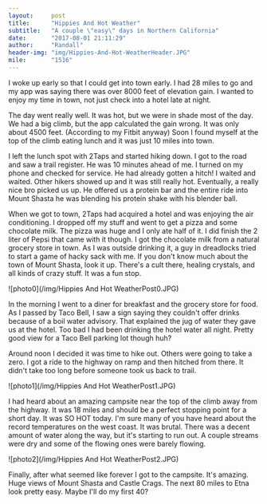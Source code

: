 ```yaml
---
layout:     post
title:      "Hippies And Hot Weather"
subtitle:   "A couple \"easy\" days in Northern California"
date:       "2017-08-01 21:11:29"
author:     "Randall"
header-img: "img/Hippies-And-Hot-WeatherHeader.JPG"
mile:       "1516"
---
```

I woke up early so that I could get into town early. I had 28 miles to go and my app was saying there was over 8000 feet of elevation gain. I wanted to enjoy my time in town, not just check into a hotel late at night.

The day went really well. It was hot, but we were in shade most of the day. We had a big climb, but the app calculated the gain wrong. It was only about 4500 feet. (According to my Fitbit anyway) Soon I found myself at the top of the climb eating lunch and it was just 10 miles into town.

I left the lunch spot with 2Taps and started hiking down. I got to the road and saw a trail register. He was 10 minutes ahead of me. I turned on my phone and checked for service. He had already gotten a hitch! I waited and waited. Other hikers showed up and it was still really hot. Eventually, a really nice bro picked us up. He offered us a protein bar and the entire ride into Mount Shasta he was blending his protein shake with his blender ball.

When we got to town, 2Taps had acquired a hotel and was enjoying the air conditioning. I dropped off my stuff and went to get a pizza and some chocolate milk. The pizza was huge and I only ate half of it. I did finish the 2 liter of Pepsi that came with it though. I got the chocolate milk from a natural grocery store in town. As I was outside drinking it, a guy in dreadlocks tried to start a game of hacky sack with me. If you don't know much about the town of Mount Shasta, look it up. There's a cult there, healing crystals, and all kinds of crazy stuff. It was a fun stop.

![photo0](/img/Hippies And Hot WeatherPost0.JPG)

In the morning I went to a diner for breakfast and the grocery store for food. As I passed by Taco Bell, I saw a sign saying they couldn't offer drinks because of a boil water advisory. That explained the jug of water they gave us at the hotel. Too bad I had been drinking the hotel water all night. Pretty good view for a Taco Bell parking lot though huh?

Around noon I decided it was time to hike out. Others were going to take a zero. I got a ride to the highway on ramp and then hitched from there. It didn't take too long before someone took us back to trail.

![photo1](/img/Hippies And Hot WeatherPost1.JPG)

I had heard about an amazing campsite near the top of the climb away from the highway. It was 18 miles and should be a perfect stopping point for a short day. It was SO HOT today. I'm sure many of you have heard about the record temperatures on the west coast. It was brutal. There was a decent amount of water along the way, but it's starting to run out. A couple streams were dry and some of the flowing ones were barely flowing.

![photo2](/img/Hippies And Hot WeatherPost2.JPG)

Finally, after what seemed like forever I got to the campsite. It's amazing. Huge views of Mount Shasta and Castle Crags. The next 80 miles to Etna look pretty easy. Maybe I'll do my first 40?
